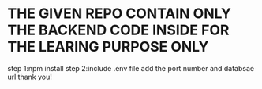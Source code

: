 # THE GIVEN REPO CONTAIN ONLY THE BACKEND CODE INSIDE FOR THE LEARING PURPOSE ONLY

step 1:npm install
step 2:include .env file add the port number and databsae url
thank you!

